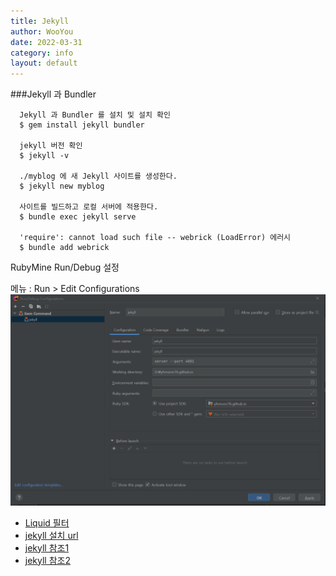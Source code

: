 ```yaml
---
title: Jekyll
author: WooYou
date: 2022-03-31
category: info
layout: default
---
```


###Jekyll 과 Bundler

```shell
  Jekyll 과 Bundler 를 설치 및 설치 확인
  $ gem install jekyll bundler
  
  jekyll 버전 확인
  $ jekyll -v

  ./myblog 에 새 Jekyll 사이트를 생성한다.
  $ jekyll new myblog
  
  사이트를 빌드하고 로컬 서버에 적용한다.
  $ bundle exec jekyll serve
  
  'require': cannot load such file -- webrick (LoadError) 에러시 
  $ bundle add webrick
```

RubyMine Run/Debug 설정

메뉴 : Run > Edit Configurations  
![Edit Configurations](/images/program/ruby/jekyll/Edit_Configurations.PNG)




* [Liquid 필터](https://jekyllrb-ko.github.io/docs/liquid/filters/)
* [jekyll 설치 url](https://jekyllrb-ko.github.io/docs/)
* [jekyll 참조1](http://djflexible.github.io/blog/github-jekyll.html)
* [jekyll 참조2](https://blog.naver.com/h_proms/221208814331)